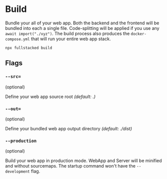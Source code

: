 # Build

Bundle your all of your web app. Both the backend and the frontend will be bundled into each a single file. Code-splitting will be applied if you use any `await import("./xyz")`. The build process also produces the `docker-compose.yml` that will run your entire web app stack.

```shell
npx fullstacked build
```

## Flags

### `--src=`

(optional)

Define your web app source root *(default: .)*

### `--out=`

(optional)

Define your bundled web app output directory *(default: ./dist)*

### `--production`

(optional)

Build your web app in production mode. WebApp and Server will be minified and without sourcemaps. The startup command won't have the `--development` flag.
